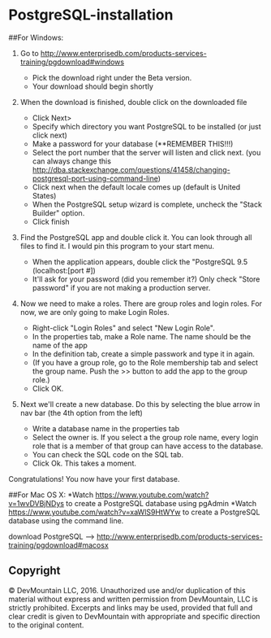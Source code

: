 # PostgreSQL-installation

##For Windows:
1. Go to http://www.enterprisedb.com/products-services-training/pgdownload#windows
    - Pick the download right under the Beta version.
    - Your download should begin shortly

2. When the download is finished, double click on the downloaded file
    - Click Next>
    - Specify which directory you want PostgreSQL to be installed (or just click next)
    - Make a password for your database (**REMEMBER THIS!!!)
    - Select the port number that the server will listen and click next. (you can always change this http://dba.stackexchange.com/questions/41458/changing-postgresql-port-using-command-line)
    - Click next when the default locale comes up (default is United States)
    - When the PostgreSQL setup wizard is complete, uncheck the "Stack Builder" option.
    - Click finish
3. Find the PostgreSQL app and double click it. You can look through all files to find it. I would pin this program to your start menu.
    - When the application appears, double click the "PostgreSQL 9.5 (localhost:[port #])
    - It'll ask for your password (did you remember it?) Only check "Store password" if you are not making a production server.
4. Now we need to make a roles. There are group roles and login roles. For now, we are only going to make Login Roles.
    - Right-click "Login Roles" and select "New Login Role".
    - In the properties tab, make a Role name. The name should be the name of the app
    - In the definition tab, create a simple passwork and type it in again.
    - (If you have a group role, go to the Role membership tab and select the group name. Push the >> button to add the app to the group role.)
    - Click OK.
5. Next we'll create a new database. Do this by selecting the blue arrow in nav bar (the 4th option from the left)
    - Write a database name in the properties tab
    - Select the owner is. If you select a the group role name, every login role that is a member of that group can have access to the database.
    - You can check the SQL code on the SQL tab.
    - Click Ok. This takes a moment.


Congratulations! You now have your first database.


##For Mac OS X:
*Watch https://www.youtube.com/watch?v=1wvDVBjNDys to create a PostgreSQL database using pgAdmin
*Watch https://www.youtube.com/watch?v=xaWlS9HtWYw to create a PostgreSQL database using the command line.

download PostgreSQL --> http://www.enterprisedb.com/products-services-training/pgdownload#macosx



## Copyright

© DevMountain LLC, 2016. Unauthorized use and/or duplication of this material without express and written permission from DevMountain, LLC is strictly prohibited. Excerpts and links may be used, provided that full and clear credit is given to DevMountain with appropriate and specific direction to the original content.
